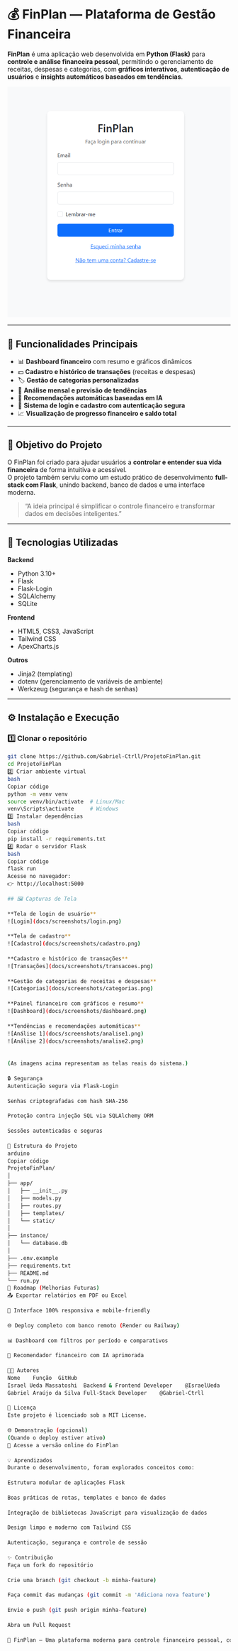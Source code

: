 # 💰 FinPlan — Plataforma de Gestão Financeira

**FinPlan** é uma aplicação web desenvolvida em **Python (Flask)** para **controle e análise financeira pessoal**, permitindo o gerenciamento de receitas, despesas e categorias, com **gráficos interativos**, **autenticação de usuários** e **insights automáticos baseados em tendências**.

![Tela de Login](docs/screenshots/login.png)

---

## 🚀 Funcionalidades Principais

- 📊 **Dashboard financeiro** com resumo e gráficos dinâmicos  
- 💵 **Cadastro e histórico de transações** (receitas e despesas)  
- 🏷️ **Gestão de categorias personalizadas**  
- 📅 **Análise mensal e previsão de tendências**  
- 🧠 **Recomendações automáticas baseadas em IA**  
- 👤 **Sistema de login e cadastro com autenticação segura**  
- 📈 **Visualização de progresso financeiro e saldo total**

---

## 🧠 Objetivo do Projeto

O FinPlan foi criado para ajudar usuários a **controlar e entender sua vida financeira** de forma intuitiva e acessível.  
O projeto também serviu como um estudo prático de desenvolvimento **full-stack com Flask**, unindo backend, banco de dados e uma interface moderna.

> “A ideia principal é simplificar o controle financeiro e transformar dados em decisões inteligentes.”

---

## 🧩 Tecnologias Utilizadas

**Backend**
- Python 3.10+
- Flask
- Flask-Login
- SQLAlchemy
- SQLite

**Frontend**
- HTML5, CSS3, JavaScript
- Tailwind CSS
- ApexCharts.js

**Outros**
- Jinja2 (templating)
- dotenv (gerenciamento de variáveis de ambiente)
- Werkzeug (segurança e hash de senhas)

---

## ⚙️ Instalação e Execução

### 1️⃣ Clonar o repositório
```bash
git clone https://github.com/Gabriel-Ctrll/ProjetoFinPlan.git
cd ProjetoFinPlan
2️⃣ Criar ambiente virtual
bash
Copiar código
python -m venv venv
source venv/bin/activate  # Linux/Mac
venv\Scripts\activate     # Windows
3️⃣ Instalar dependências
bash
Copiar código
pip install -r requirements.txt
4️⃣ Rodar o servidor Flask
bash
Copiar código
flask run
Acesse no navegador:
👉 http://localhost:5000

## 🖼️ Capturas de Tela

**Tela de login de usuário**  
![Login](docs/screenshots/login.png)

**Tela de cadastro**  
![Cadastro](docs/screenshots/cadastro.png)

**Cadastro e histórico de transações**  
![Transações](docs/screenshots/transacoes.png)

**Gestão de categorias de receitas e despesas**  
![Categorias](docs/screenshots/categorias.png)

**Painel financeiro com gráficos e resumo**  
![Dashboard](docs/screenshots/dashboard.png)

**Tendências e recomendações automáticas**  
![Análise 1](docs/screenshots/analise1.png)  
![Análise 2](docs/screenshots/analise2.png)


(As imagens acima representam as telas reais do sistema.)

🔒 Segurança
Autenticação segura via Flask-Login

Senhas criptografadas com hash SHA-256

Proteção contra injeção SQL via SQLAlchemy ORM

Sessões autenticadas e seguras

📁 Estrutura do Projeto
arduino
Copiar código
ProjetoFinPlan/
│
├── app/
│   ├── __init__.py
│   ├── models.py
│   ├── routes.py
│   ├── templates/
│   └── static/
│
├── instance/
│   └── database.db
│
├── .env.example
├── requirements.txt
├── README.md
└── run.py
🧭 Roadmap (Melhorias Futuras)
📤 Exportar relatórios em PDF ou Excel

📱 Interface 100% responsiva e mobile-friendly

🌐 Deploy completo com banco remoto (Render ou Railway)

📊 Dashboard com filtros por período e comparativos

🤖 Recomendador financeiro com IA aprimorada

👨‍💻 Autores
Nome	Função	GitHub
Israel Ueda Massatoshi	Backend & Frontend Developer	@IsraelUeda
Gabriel Araújo da Silva	Full-Stack Developer	@Gabriel-Ctrll

🪪 Licença
Este projeto é licenciado sob a MIT License.

🌐 Demonstração (opcional)
(Quando o deploy estiver ativo)
🔗 Acesse a versão online do FinPlan

💡 Aprendizados
Durante o desenvolvimento, foram explorados conceitos como:

Estrutura modular de aplicações Flask

Boas práticas de rotas, templates e banco de dados

Integração de bibliotecas JavaScript para visualização de dados

Design limpo e moderno com Tailwind CSS

Autenticação, segurança e controle de sessão

✨ Contribuição
Faça um fork do repositório

Crie uma branch (git checkout -b minha-feature)

Faça commit das mudanças (git commit -m 'Adiciona nova feature')

Envie o push (git push origin minha-feature)

Abra um Pull Request

📌 FinPlan — Uma plataforma moderna para controle financeiro pessoal, com design limpo, código organizado e potencial para expansão com recursos de análise inteligente.





